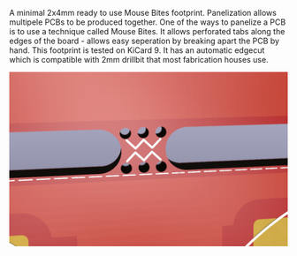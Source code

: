A minimal 2x4mm ready to use Mouse Bites footprint. Panelization allows multipele PCBs to be produced together. One of the ways to panelize a PCB is to use a technique called Mouse Bites. It allows perforated tabs along the edges of the board - allows easy seperation by breaking apart the PCB by hand. This footprint is tested on KiCard 9. It has an automatic edgecut which is compatible with 2mm drillbit that most fabrication houses use. 

![Alt text](./mouse-bites.png?raw=true "Mouse Bites on a PCB (rendering)")
